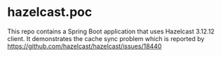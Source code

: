# hazelcast.poc

This repo contains a Spring Boot application that uses Hazelcast 3.12.12 client. 
It demonstrates the cache sync problem which is reported by https://github.com/hazelcast/hazelcast/issues/18440
